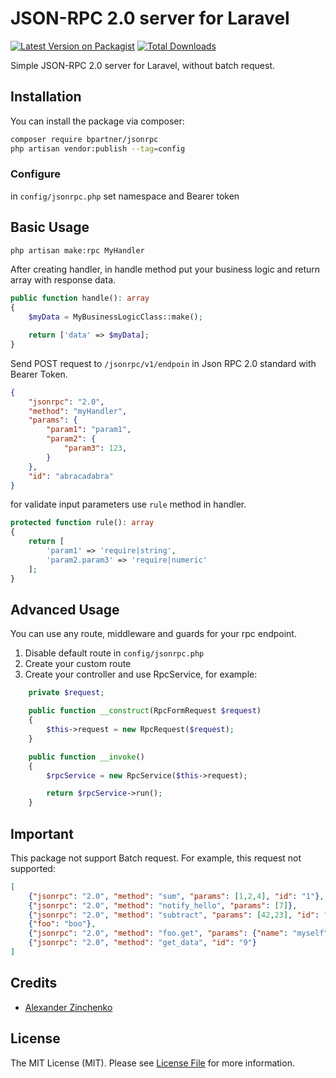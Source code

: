 # JSON-RPC 2.0 server for Laravel

[![Latest Version on Packagist](https://img.shields.io/packagist/v/bpartner/jsonrpc.svg?style=flat-square)](https://packagist.org/packages/bpartner/jsonrpc)
[![Total Downloads](https://img.shields.io/packagist/dt/bpartner/jsonrpc.svg?style=flat-square)](https://packagist.org/packages/bpartner/jsonrpc)

Simple JSON-RPC 2.0 server for Laravel, without batch request.

## Installation

You can install the package via composer:

```bash
composer require bpartner/jsonrpc
php artisan vendor:publish --tag=config
```
### Configure 
in `config/jsonrpc.php` set namespace and Bearer token


## Basic Usage

``` bash
php artisan make:rpc MyHandler 
```

After creating handler, in handle method put your business logic and return array with response data.

``` php
public function handle(): array
{
    $myData = MyBusinessLogicClass::make();

    return ['data' => $myData];
}
```

Send POST request to `/jsonrpc/v1/endpoin` in Json RPC 2.0 standard with Bearer Token.


``` json
{
    "jsonrpc": "2.0",
    "method": "myHandler",
    "params": {
        "param1": "param1",
        "param2": {
            "param3": 123,
        }
    },
    "id": "abracadabra"
}
```
for validate input parameters use `rule` method in handler.

``` php
protected function rule(): array
{
    return [
        'param1' => 'require|string',
        'param2.param3' => 'require|numeric'
    ];
}
```

## Advanced Usage

You can use any route, middleware and guards for your rpc endpoint.

1. Disable default route in `config/jsonrpc.php`
2. Create your custom route
3. Create your controller and use RpcService, for example:

``` php
    private $request;

    public function __construct(RpcFormRequest $request)
    {
        $this->request = new RpcRequest($request);
    }

    public function __invoke()
    {
        $rpcService = new RpcService($this->request);

        return $rpcService->run();
    }

```

## Important

This package not support Batch request. 
For example, this request not supported:
``` json
[
    {"jsonrpc": "2.0", "method": "sum", "params": [1,2,4], "id": "1"},
    {"jsonrpc": "2.0", "method": "notify_hello", "params": [7]},
    {"jsonrpc": "2.0", "method": "subtract", "params": [42,23], "id": "2"},
    {"foo": "boo"},
    {"jsonrpc": "2.0", "method": "foo.get", "params": {"name": "myself"}, "id": "5"},
    {"jsonrpc": "2.0", "method": "get_data", "id": "9"} 
]
```

## Credits

- [Alexander Zinchenko](https://github.com/bpartner)


## License

The MIT License (MIT). Please see [License File](LICENSE.md) for more information.

